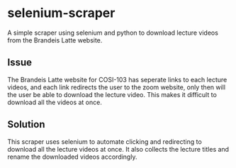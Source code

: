 # selenium-scraper
A simple scraper using selenium and python to download lecture videos from the Brandeis Latte website. 
## Issue
The Brandeis Latte website for COSI-103 has seperate links to each lecture videos, and each link redirects the user to the zoom website, only then will the user be able to download the lecture video. This makes it difficult to download all the videos at once.
## Solution
This scraper uses selenium to automate clicking and redirecting to download all the lecture videos at once. It also collects the lecture titles and rename the downloaded videos accordingly.